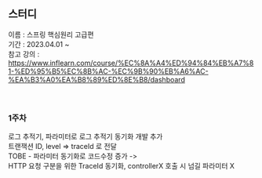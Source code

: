 ## 스터디
이름 : 스프링 핵심원리 고급편 <br>
기간 : 2023.04.01 ~ <br>
참고 강의 : https://www.inflearn.com/course/%EC%8A%A4%ED%94%84%EB%A7%81-%ED%95%B5%EC%8B%AC-%EC%9B%90%EB%A6%AC-%EA%B3%A0%EA%B8%89%ED%8E%B8/dashboard <br>
<br>
<br>

### 1주차 
로그 추적기, 파라미터로 로그 추적기 동기화 개발 추가 <br>
트랜잭션 ID, level => traceId 로 전달 <br>
TOBE - 파라미터 동기화로 코드수정 증가 -> <br>
HTTP 요청 구분을 위한 TraceId 동기화, controllerX 호출 시 넘길 파라미터 X <br>
<br>
<br>
